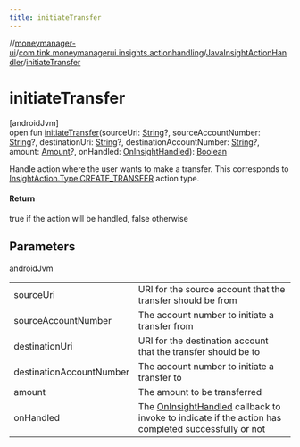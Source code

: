 ```yaml
---
title: initiateTransfer
---
```

//[moneymanager-ui](../../../index.html)/[com.tink.moneymanagerui.insights.actionhandling](../index.html)/[JavaInsightActionHandler](index.html)/[initiateTransfer](initiate-transfer.html)



# initiateTransfer



[androidJvm]\
open fun [initiateTransfer](initiate-transfer.html)(sourceUri: [String](https://kotlinlang.org/api/latest/jvm/stdlib/kotlin/-string/index.html)?, sourceAccountNumber: [String](https://kotlinlang.org/api/latest/jvm/stdlib/kotlin/-string/index.html)?, destinationUri: [String](https://kotlinlang.org/api/latest/jvm/stdlib/kotlin/-string/index.html)?, destinationAccountNumber: [String](https://kotlinlang.org/api/latest/jvm/stdlib/kotlin/-string/index.html)?, amount: [Amount](../../com.tink.model.misc/-amount/index.html)?, onHandled: [OnInsightHandled](../../com.tink.moneymanagerui.insights.actionhandling.callbacks/-on-insight-handled/index.html)): [Boolean](https://kotlinlang.org/api/latest/jvm/stdlib/kotlin/-boolean/index.html)



Handle action where the user wants to make a transfer. This corresponds to [InsightAction.Type.CREATE_TRANSFER](../../com.tink.model.insights/-insight-action/-type/-c-r-e-a-t-e_-t-r-a-n-s-f-e-r/index.html) action type.



#### Return



true if the action will be handled, false otherwise



## Parameters


androidJvm

| | |
|---|---|
| sourceUri | URI for the source account that the transfer should be from |
| sourceAccountNumber | The account number to initiate a transfer from |
| destinationUri | URI for the destination account that the transfer should be to |
| destinationAccountNumber | The account number to initiate a transfer to |
| amount | The amount to be transferred |
| onHandled | The [OnInsightHandled](../../com.tink.moneymanagerui.insights.actionhandling.callbacks/-on-insight-handled/index.html) callback to invoke to indicate if the action has completed successfully or not |




